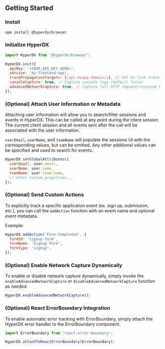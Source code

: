 ## Getting Started

### Install

```bash
npm install @hyperdx/browser
```

### Initialize HyperDX

```js
import HyperDX from '@hyperdx/browser';

HyperDX.init({
  apiKey: '<YOUR_API_KEY_HERE>',
  service: 'my-frontend-app',
  tracePropagationTargets: [/api.myapp.domain/i], // Set to link traces from frontend to backend requests
  consoleCapture: true, // Capture console logs (default false)
  advancedNetworkCapture: true, // Capture full HTTP request/response headers and bodies (default false)
});
```

### (Optional) Attach User Information or Metadata

Attaching user information will allow you to search/filter sessions and events in HyperDX. This can be called at any point during the client session. The current client session and all events sent after the call will be associated with the user information.

`userEmail`, `userName`, and `teamName` will populate the sessions UI with the corresponding values, but can be omitted. Any other additional values can be specified and used to search for events.

```js
HyperDX.setGlobalAttributes({
  userEmail: user.email,
  userName: user.name,
  teamName: user.team.name,
  // Other custom properties...
});
```

### (Optional) Send Custom Actions

To explicitly track a specific application event (ex. sign up, submission, etc.), you can call the `addAction` function with an event name and optional event metadata.

Example:

```js
HyperDX.addAction('Form-Completed', {
  formId: 'signup-form',
  formName: 'Signup Form',
  formType: 'signup',
});
```

### (Optional) Enable Network Capture Dynamically

To enable or disable network capture dynamically, simply invoke the `enableAdvancedNetworkCapture` or `disableAdvancedNetworkCapture` function as needed.

```js
HyperDX.enableAdvancedNetworkCapture();
```

### (Optional) React ErrorBoundary Integration

To enable automatic error tracking with ErrorBoundary, simply attach the HyperDX error handler to the ErrorBoundary component.

```js
import ErrorBoundary from 'react-error-boundary';

HyperDX.attachToReactErrorBoundary(ErrorBoundary);
```
